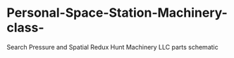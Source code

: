# Personal-Space-Station-Machinery-class-
Search Pressure and Spatial Redux Hunt Machinery LLC parts schematic
